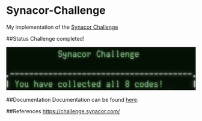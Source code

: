 # Synacor-Challenge
My implementation of the [Synacor Challenge](https://challenge.synacor.com/)

##Status
Challenge completed!

![alt text](https://github.com/BrechtVandevoort/Synacor-Challenge/blob/master/results/results.png)

##Documentation
Documentation can be found [here](https://brechtvandevoort.github.io/Synacor-Challenge/).

##References
https://challenge.synacor.com/

